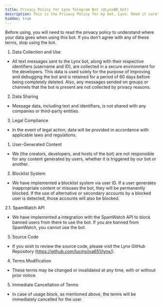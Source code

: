 ```yaml
---
title: Privacy Policy for Lynx Telegram Bot (@LynxBR_bot)
description: This is the Privacy Policy for my bot, Lynx. Read it carefully to understand where your data goes when using this bot.
hidden: true
---
```

Before using, you will need to read the privacy policy to understand where your data goes when using this bot. If you don't agree with any of these terms, stop using the bot.

1. Data Collection and Use
- All text messages sent to the Lynx bot, along with their respective identifiers (username and ID), are collected in a secure environment for the developers. This data is used solely for the purpose of improving and debugging the bot and is retained for a period of 60 days before being completely deleted. Also, any messages sended on groups or channels that the bot is present are not collected by privacy reasons.

2. Data Sharing
- Message data, including text and identifiers, is not shared with any companies or third-party entities.

3. Legal Compliance
- In the event of legal action, data will be provided in accordance with applicable laws and regulations.

1. User-Generated Content
- We (the creators, developers, and hosts of the bot) are not responsible for any content generated by users, whether it is triggered by our bot or another.

2. Blocklist System
- We have implemented a blocklist system via user ID. If a user generates inappropriate content or misuses the bot, they will be permanently blocked. If the use of alternative or secondary accounts by a blocked user is detected, those accounts will also be blocked.

2.1. SpamWatch API
- We have implemented a integration with the SpamWatch API to block banned users from there to use the bot. If you are banned from SpamWatch, you cannot use the bot.

3. Source Code
- If you wish to review the source code, please visit the Lynx GitHub Repository (https://github.com/lucmsilva651/lynx/).

4. Terms Modification
- These terms may be changed or invalidated at any time, with or without prior notice.

5. Immediate Cancellation of Terms
- In case of usage block, as mentioned above, the terms will be immediately cancelled for the user.
